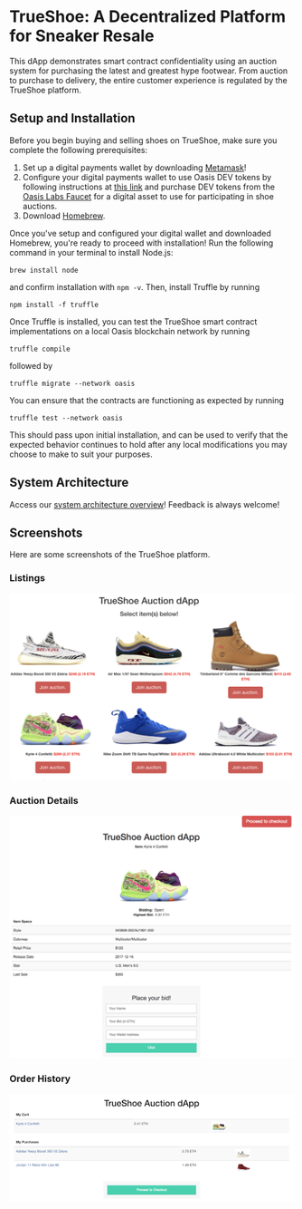 # TrueShoe: A Decentralized Platform for Sneaker Resale

This dApp demonstrates smart contract confidentiality using an auction system for purchasing the latest and greatest hype footwear. From auction to purchase to delivery, the entire customer experience is regulated by the TrueShoe platform.

## Setup and Installation

Before you begin buying and selling shoes on TrueShoe, make sure you complete the following prerequisites:

1. Set up a digital payments wallet by downloading [Metamask](https://metamask.io/)!
2. Configure your digital payments wallet to use Oasis DEV tokens by following instructions at [this link](https://docs.oasiscloud.io/en/latest/quickstart-guide/) and purchase DEV tokens from the [Oasis Labs Faucet](https://faucet.oasiscloud.io/) for a digital asset to use for participating in shoe auctions.
3. Download [Homebrew](https://brew.sh/).

Once you've setup and configured your digital wallet and downloaded Homebrew, you're ready to proceed with installation! Run the following command in your terminal to install Node.js:

```
brew install node
```
and confirm installation with `npm -v`. Then, install Truffle by running

```
npm install -f truffle
```

Once Truffle is installed, you can test the TrueShoe smart contract implementations on a local Oasis blockchain network by running

```
truffle compile
```

followed by

```
truffle migrate --network oasis
```

You can ensure that the contracts are functioning as expected by running 

```
truffle test --network oasis
```

This should pass upon initial installation, and can be used to verify that the expected behavior continues to hold after any local modifications you may choose to make to suit your purposes.

## System Architecture

Access our [system architecture overview](assets/trueshoe_arch.pdf)! Feedback is always welcome!

## Screenshots

Here are some screenshots of the TrueShoe platform.

### Listings

![Alt text](assets/images/dapp.png)

### Auction Details
![Alt text](assets/images/auction.png)

### Order History
![Alt text](assets/images/dapp_purchases.png)

